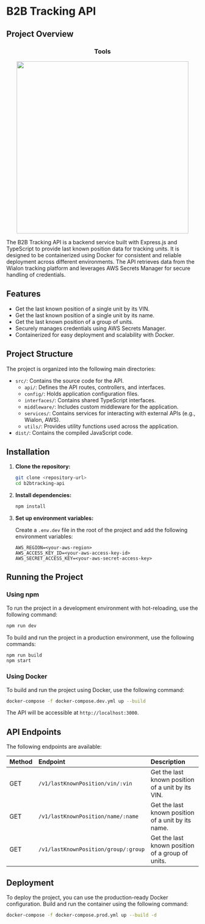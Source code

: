# B2B Tracking API

## Project Overview

<h3 align="center">Tools</h3>
<p align="center">
<img width="450px"  src="https://skillicons.dev/icons?i=docker,nodejs,express,ts&perline=8"  />
</p>

The B2B Tracking API is a backend service built with Express.js and TypeScript to provide last known position data for tracking units. It is designed to be containerized using Docker for consistent and reliable deployment across different environments. The API retrieves data from the Wialon tracking platform and leverages AWS Secrets Manager for secure handling of credentials.


## Features

- Get the last known position of a single unit by its VIN.
- Get the last known position of a single unit by its name.
- Get the last known position of a group of units.
- Securely manages credentials using AWS Secrets Manager.
- Containerized for easy deployment and scalability with Docker.

## Project Structure

The project is organized into the following main directories:

- `src/`: Contains the source code for the API.
  - `api/`: Defines the API routes, controllers, and interfaces.
  - `config/`: Holds application configuration files.
  - `interfaces/`: Contains shared TypeScript interfaces.
  - `middleware/`: Includes custom middleware for the application.
  - `services/`: Contains services for interacting with external APIs (e.g., Wialon, AWS).
  - `utils/`: Provides utility functions used across the application.
- `dist/`: Contains the compiled JavaScript code.

## Installation

1.  **Clone the repository:**

    ```bash
    git clone <repository-url>
    cd b2btracking-api
    ```

2.  **Install dependencies:**

    ```bash
    npm install
    ```

3.  **Set up environment variables:**

    Create a `.env.dev` file in the root of the project and add the following environment variables:

    ```
    AWS_REGION=<your-aws-region>
    AWS_ACCESS_KEY_ID=<your-aws-access-key-id>
    AWS_SECRET_ACCESS_KEY=<your-aws-secret-access-key>
    ```

## Running the Project

### Using npm

To run the project in a development environment with hot-reloading, use the following command:

```bash
npm run dev
```

To build and run the project in a production environment, use the following commands:

```bash
npm run build
npm start
```

### Using Docker

To build and run the project using Docker, use the following command:

```bash
docker-compose -f docker-compose.dev.yml up --build
```

The API will be accessible at `http://localhost:3000`.

## API Endpoints

The following endpoints are available:

| Method | Endpoint                                | Description                                       |
| :----- | :-------------------------------------- | :------------------------------------------------ |
| GET    | `/v1/lastKnownPosition/vin/:vin`        | Get the last known position of a unit by its VIN. |
| GET    | `/v1/lastKnownPosition/name/:name`      | Get the last known position of a unit by its name.|
| GET    | `/v1/lastKnownPosition/group/:group`    | Get the last known position of a group of units.  |

## Deployment

To deploy the project, you can use the production-ready Docker configuration. Build and run the container using the following command:

```bash
docker-compose -f docker-compose.prod.yml up --build -d
```
